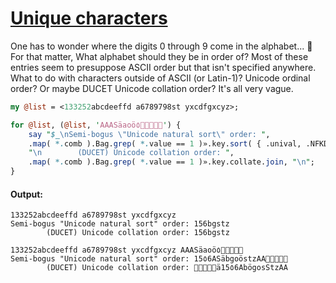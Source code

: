 [1]: https://rosettacode.org/wiki/Unique_characters

# [Unique characters][1]

One has to wonder where the digits 0 through 9 come in the alphabet... 🤔 For that matter, What alphabet should they be in order of? Most of these entries seem to presuppose ASCII order but that isn't specified anywhere. What to do with characters outside of ASCII (or Latin-1)? Unicode ordinal order? Or maybe DUCET Unicode collation order? It's all very vague.

```perl
my @list = <133252abcdeeffd a6789798st yxcdfgxcyz>;

for @list, (@list, 'AАΑSäaoö٥🤔👨‍👩‍👧‍👧') {
    say "$_\nSemi-bogus \"Unicode natural sort\" order: ",
    .map( *.comb ).Bag.grep( *.value == 1 )».key.sort( { .unival, .NFKD[0], .fc } ).join,
    "\n        (DUCET) Unicode collation order: ",
    .map( *.comb ).Bag.grep( *.value == 1 )».key.collate.join, "\n";
}
```

#### Output:
```
133252abcdeeffd a6789798st yxcdfgxcyz
Semi-bogus "Unicode natural sort" order: 156bgstz
        (DUCET) Unicode collation order: 156bgstz

133252abcdeeffd a6789798st yxcdfgxcyz AАΑSäaoö٥🤔👨‍👩‍👧‍👧
Semi-bogus "Unicode natural sort" order: 15٥6ASäbgoöstzΑА👨‍👩‍👧‍👧🤔
        (DUCET) Unicode collation order: 👨‍👩‍👧‍👧🤔ä15٥6AbögosStzΑА
```

